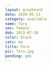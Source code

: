 ```yaml
---
layout: greyhound
date: 2020-05-13
category: available
name: fara
sex: female
dob: 2013-07-18
color: black
cats: no
title: Fara
pic: fara.jpg
pending: yes
---
```


